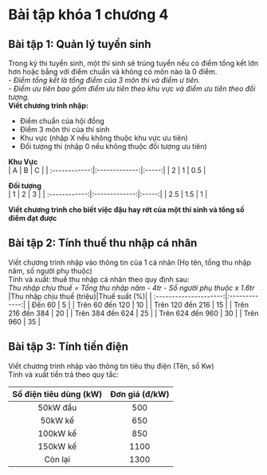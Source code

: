 # Bài tập khóa 1 chương 4

## Bài tập 1: Quản lý tuyển sinh

Trong kỳ thi tuyển sinh, một thí sinh sẽ trúng tuyển nếu có điểm tổng kết lớn hơn hoặc bằng với điểm chuẩn và không có môn nào là 0 điểm.  
*- Điểm tổng kết là tổng điểm của 3 môn thi và điểm ư tiên.*  
*- Điểm ưu tiên bao gồm điểm ưu tiên theo khu vực và điểm ưu tiên theo đối tượng.*  
**Viết chương trình nhập:**
* Điểm chuẩn của hội đồng
* Điểm 3 môn thi của thí sinh  
* Khu vực (nhập X nếu không thuộc khu vực ưu tiên)
* Đối tượng thi (nhập 0 nếu không thuộc đối tượng ưu tiên)  

**Khu Vực**  
|       A       |      B        | C     |
| :------------:|:-------------:|:-----:|
|    2          |        1      |  0.5  |

**Đối tượng**  
|       1       |      2        | 3     |
| :------------:|:-------------:|:-----:|
|    2.5        |       1.5     |  1    |

**Viết chương trình cho biết việc đậu hay rớt của một thí sinh và tổng số điểm đạt được**

## Bài tập 2: Tính thuế thu nhập cá nhân

Viết chương trình nhập vào thông tin của 1 cá nhân (Họ tên, tổng thu nhập năm, số người phụ thuộc)  
Tính và xuất: thuế thu nhập cá nhân theo quy định sau:  
*Thu nhập chịu thuế = Tổng thu nhập năm - 4tr - Số người phụ thuộc x 1.6tr*  
|Thu nhập chịu thuế (triệu)|Thuế suất (%)|
| :---------------------:|:-------------:|
|            Đến 60        |        5      |
|    Trên 60 đến 120       |        10      |
|    Trên 120 đến 216      |        15      |
|    Trên 216 đến 384      |        20      |
|    Trên 384 đến 624      |        25      |
|    Trên 624 đến 960      |        30      |
|    Trên 960      |        35      |  

## Bài tập 3: Tính tiền điện

Viết chương trình nhập vào thông tin tiêu thụ điện (Tên, số Kw)  
Tính và xuất tiền trả theo quy tắc:  

|Số điện tiêu dùng (kW)|Đơn giá (đ/kW)|
| :---------------------:|:-------------:|
|           50kW đầu     |        500      |
|           50kW kế      |        650      |
|           100kW kế     |        850      |
|           150kW kế     |        1100     |
|          Còn lại       |        1300     |  

